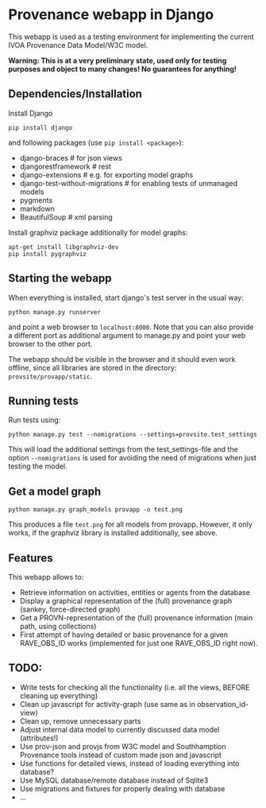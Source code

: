 # Provenance webapp in Django
This webapp is used as a testing environment for implementing the current IVOA Provenance Data Model/W3C model. 

**Warning: This is at a very preliminary state, used only for testing purposes and object to many changes! No guarantees for anything!**


## Dependencies/Installation
Install Django  

```shell
pip install django
```

and following packages (use `pip install <package>`):

* django-braces        # for json views
* djangorestframework  # rest
* django-extensions    # e.g. for exporting model graphs
* django-test-without-migrations  # for enabling tests of unmanaged models
* pygments
* markdown
* BeautifulSoup         # xml parsing

Install graphviz package additionally for model graphs:

```
apt-get install libgraphviz-dev
pip install pygraphviz
```


## Starting the webapp
When everything is installed, start django's test server in the usual way:

```
python manage.py runserver
```

and point a web browser to `localhost:8000`. Note that you can also provide a different port as additional argument to manage.py and point your web browser to the other port.

The webapp should be visible in the browser and it should even work offline, since all libraries are stored in the directory: `provsite/provapp/static`.


## Running tests
Run tests using:

```shell
python manage.py test --nomigrations --settings=provsite.test_settings
```

This will load the additional settings from the test_settings-file and the
option `--nomigrations` is used for avoiding the need of migrations when just
testing the model.


## Get a model graph
```shell
python manage.py graph_models provapp -o test.png
```

This produces a file `test.png` for all models from provapp.
However, it only works, if the graphviz library is installed additionally, see above.


## Features
This webapp allows to:

* Retrieve information on activities, entities or agents from the database
* Display a graphical representation of the (full) provenance graph (sankey, force-directed graph)
* Get a PROVN-representation of the (full) provenance information (main path, using collections)
* First attempt of having detailed or basic provenance for a given RAVE_OBS_ID works (implemented for just one RAVE_OBS_ID right now).


## TODO:
* Write tests for checking all the functionality (i.e. all the views, BEFORE cleaning up everything)
* Clean up javascript for activity-graph (use same as in observation_id-view)
* Clean up, remove unnecessary parts
* Adjust internal data model to currently discussed data model (attributes!)
* Use prov-json and provjs from W3C model and Southhamption Provenance tools instead of custom made json and javascript
* Use functions for detailed views, instead of loading everything into database?
* Use MySQL database/remote database instead of Sqlite3
* Use migrations and fixtures for properly dealing with database
* ...

